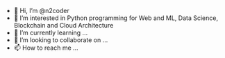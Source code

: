 - 👋 Hi, I’m @n2coder
- 👀 I’m interested in Python programming for Web and ML, Data Science, Blockchain and Cloud Architecture
- 🌱 I’m currently learning ...
- 💞️ I’m looking to collaborate on ...
- 📫 How to reach me ...

<!---
n2coder/n2coder is a ✨ special ✨ repository because its `README.md` (this file) appears on your GitHub profile.
You can click the Preview link to take a look at your changes.
--->
